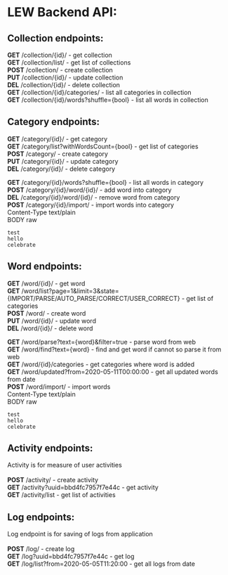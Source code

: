 # LEW Backend API:

## Collection endpoints:
**GET** /collection/{id}/  - get collection <br>
**GET** /collection/list/  - get list of collections <br>
**POST** /collection/  - create collection <br>
**PUT** /collection/{id}/  - update collection <br>
**DEL** /collection/{id}/  - delete collection <br>
**GET** /collection/{id}/categories/  - list all categories in collection <br>
**GET** /collection/{id}/words?shuffle={bool}  - list all words in collection <br>


## Category endpoints:
**GET** /category/{id}/  - get category <br>
**GET** /category/list?withWordsCount={bool}  - get list of categories <br>
**POST** /category/  - create category <br>
**PUT** /category/{id}/  - update category <br>
**DEL** /category/{id}/  - delete category <br>

**GET** /category/{id}/words?shuffle={bool}  - list all words in category <br>
**POST** /category/{id}/word/{id}/  - add word into category <br>
**DEL** /category/{id}/word/{id}/  - remove word from category <br>
**POST** /category/{id}/import/  - import words into category <br>
    Content-Type text/plain <br>
    BODY raw

    test
    hello
    celebrate


## Word endpoints:
**GET** /word/{id}/  - get word <br>
**GET** /word/list?page=1&limit=3&state={IMPORT/PARSE/AUTO_PARSE/CORRECT/USER_CORRECT}  - get list of categories <br>
**POST** /word/  - create word <br>
**PUT** /word/{id}/  - update word <br>
**DEL** /word/{id}/  - delete word <br>

**GET** /word/parse?text={word}&filter=true  - parse word from web <br>
**GET** /word/find?text={word}  - find and get word if cannot so parse it from web <br>
**GET** /word/{id}/categories  - get categories where word is added <br>
**GET** /word/updated?from=2020-05-11T00:00:00  - get all updated words from date <br>
**POST** /word/import/  - import words <br> 
    Content-Type text/plain <br>
    BODY raw

    test
    hello
    celebrate


## Activity endpoints:
Activity is for measure of user activities <br>
<br>
**POST** /activity/  - create activity <br>
**GET** /activity?uuid=bbd4fc7957f7e44c  - get activity <br>
**GET** /activity/list  - get list of activities <br>


## Log endpoints:
Log endpoint is for saving of logs from application <br>
<br>
**POST** /log/  - create log <br>
**GET** /log?uuid=bbd4fc7957f7e44c  - get log <br>
**GET** /log/list?from=2020-05-05T11:20:00  - get all logs from date <br>


